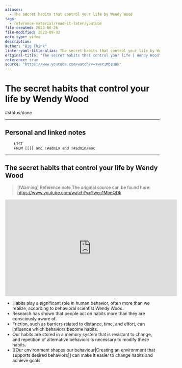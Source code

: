 ```yaml
---
aliases:
  - The secret habits that control your life by Wendy Wood
tags:
  - reference-material/read-it-later/youtube
file-created: 2023-06-26
file-modified: 2023-09-03
note-type: video
description: 
author: "Big Think"
linter-yaml-title-alias: The secret habits that control your life by Wendy Wood
original-title: "The secret habits that control your life | Wendy Wood"
reference: true
source: "https://www.youtube.com/watch?v=Ywec1MbeQDk"
---
```


# The secret habits that control your life by Wendy Wood

#status/done

---

## Personal and linked notes

```dataview
	LIST
	FROM [[]] and !#admin and !#admin/moc
```
---

## The secret habits that control your life by Wendy Wood

> [!Warning] Reference note
> The original source can be found here: https://www.youtube.com/watch?v=Ywec1MbeQDk

<iframe width="560" height="315" src="https://www.youtube.com/embed/" title="YouTube video player" frameborder="0" allow="accelerometer; autoplay; clipboard-write; encrypted-media; gyroscope; picture-in-picture" allowfullscreen></iframe>

- Habits play a significant role in human behavior, often more than we realize, according to behavioral scientist Wendy Wood.
- Research has shown that people act on habits more than they are consciously aware of.
- Friction, such as barriers related to distance, time, and effort, can influence which behaviors become habits.
- Our habits are stored in a memory system that is resistant to change, and repetition of alternative behaviors is necessary to modify these habits.
- [[Our environment shapes our behaviour|Creating an environment that supports desired behaviors]] can make it easier to change habits and achieve goals.
